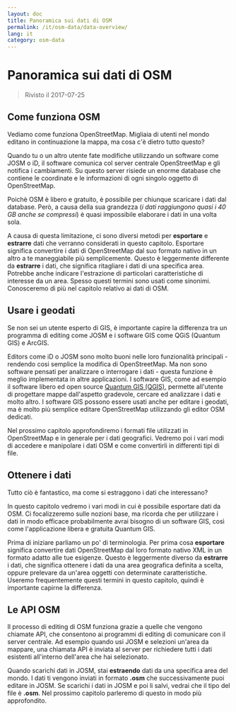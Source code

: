 ```yaml
---
layout: doc
title: Panoramica sui dati di OSM
permalink: /it/osm-data/data-overview/
lang: it
category: osm-data
---
```


 Panoramica sui dati di OSM
==================


> Rivisto il 2017-07-25

<!--In questa sezione vedremo come funziona OpenStreetMap , questo ci aiuterà a capire bene come sono strutturati i dati e come possiamo utilizzarli al meglio. -->

Come funziona OSM
--------------
Vediamo come funziona OpenStreetMap. Migliaia di utenti nel mondo editano in continuazione la mappa, ma cosa c'è dietro tutto questo?  

Quando tu o un altro utente fate modifiche utilizzando un software come JOSM o iD, il software comunica col server centrale OpenStreetMap e gli notifica i cambiamenti. Su questo server risiede un enorme database che contiene le coordinate e le informazioni di ogni singolo oggetto di OpenStreetMap.  

Poichè OSM è libero e gratuito, è possibile per chiunque scaricare i dati dal database. Però, a causa della sua grandezza (*i dati raggiungono quasi i 40 GB anche se compressi*) è quasi impossibile elaborare i dati in una volta sola.  

A causa di questa limitazione, ci sono diversi metodi per **esportare** e **estrarre** dati che verranno considerati in questo capitolo. Esportare significa convertire i dati di OpenStreetMap dal suo formato nativo in un altro a te maneggiabile più semplicemente. Questo è leggermente differente da **estrarre** i dati, che significa ritagliare i dati di una specifica area. Potrebbe anche indicare l'estrazione di particolari caratteristiche di interesse da un area. Spesso questi termini sono usati come sinonimi. Conosceremo di più nel capitolo relativo ai dati di OSM.  

Usare i geodati
--------------
Se non sei un utente esperto di GIS, è importante capire la differenza tra un programma di editing come JOSM e i software GIS come QGiS (Quantum GIS) e ArcGIS.  

Editors come iD o JOSM sono molto buoni nelle loro funzionalità principali - rendendo cosi semplice la modifica di OpenStreetMap. Ma non sono software pensati per analizzare o interrogare i dati -
questa funzione è meglio implementata in altre applicazioni. I software GIS, come ad esempio il software libero ed open source [Quantum GIS (QGIS)](http://www.qgis.org/it), permette all'utente di progettare mappe dall'aspetto gradevole, cercare ed analizzare i dati e molto altro. I software GIS possono essere usati anche per editare i geodati, ma è molto più semplice editare OpenStreetMap utilizzando gli editor OSM dedicati.  

Nel prossimo capitolo approfondiremo i formati file utilizzati in OpenStreetMap e in generale per i dati geografici. Vedremo poi i vari modi di accedere e manipolare i dati OSM e come convertirli in differenti tipi di file.  


Ottenere i dati
-----------------

Tutto ciò è fantastico, ma come si estraggono i dati che interessano?  

In questo capitolo vedremo i vari modi in cui è possibile esportare dati da OSM. Ci focalizzeremo sulle nozioni base, ma ricorda che per utilizzare i dati in modo efficace probabilmente avrai bisogno di un software GIS,
così come l'applicazione libera e gratuita Quantum GIS.  

Prima di iniziare parliamo un po' di terminologia. Per prima cosa **esportare** significa convertire dati OpenStreetMap dal loro formato nativo XML in un formato adatto alle tue esigenze. Questo è leggermente diverso da **estrarre** i dati, che significa ottenere i dati da una area geografica definita a scelta, oppure prelevare da un'area oggetti con determinate caratteristiche. Useremo frequentemente questi termini in questo capitolo, quindi è importante capirne la differenza.  

Le API OSM
------------
Il processo di editing di OSM funziona grazie a quelle che vengono chiamate API, che consentono ai programmi di editing di comunicare con il server centrale. Ad esempio quando usi JOSM e selezioni un'area da mappare, una chiamata API è inviata al server per richiedere tutti i dati esistenti all'interno dell'area che hai selezionato.  

Quando scarichi dati in JOSM, stai **estraendo** dati da una specifica area del mondo. I dati ti vengono inviati in formato **.osm** che successivamente puoi editare in JOSM. Se scarichi i dati in JOSM e poi li salvi, vedrai che il tipo del file è **.osm**. Nel prossimo capitolo parleremo di questo in modo più approfondito.  
